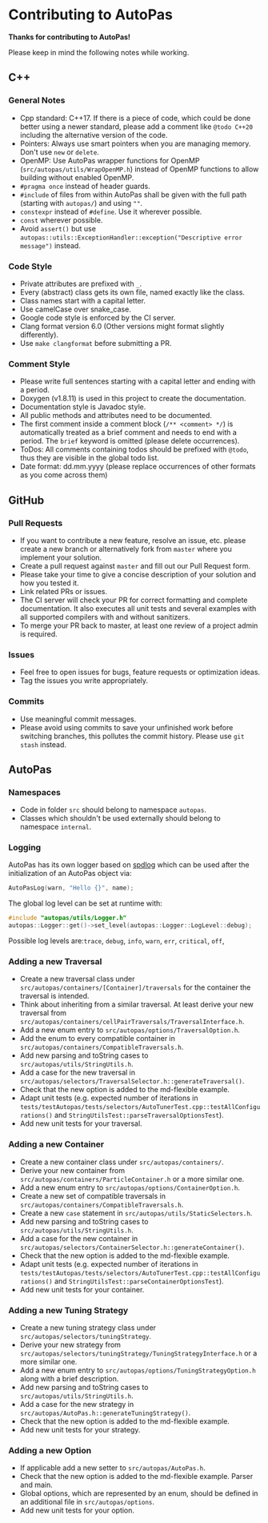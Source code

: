 # Contributing to AutoPas

**Thanks for contributing to AutoPas!** 

Please keep in mind the following notes while working.

## C++
### General Notes
* Cpp standard: C++17. If there is a piece of code, which could be done better using a newer standard, please add a comment like `@todo C++20` including the alternative version of the code.
* Pointers: Always use smart pointers when you are managing memory. Don't use `new` or `delete`.
* OpenMP: Use AutoPas wrapper functions for OpenMP (`src/autopas/utils/WrapOpenMP.h`) instead of OpenMP functions to allow building without enabled OpenMP.
* `#pragma once` instead of header guards.
* `#include` of files from within AutoPas shall be given with the full path (starting with `autopas/`) and using `""`. 
* `constexpr` instead of `#define`. Use it wherever possible.
* `const` wherever possible. 
* Avoid `assert()` but use `autopas::utils::ExceptionHandler::exception("Descriptive error message")` instead.

### Code Style
* Private attributes are prefixed with `_`.
* Every (abstract) class gets its own file, named exactly like the class.
* Class names start with a capital letter.
* Use camelCase over snake_case.
* Google code style is enforced by the CI server.
* Clang format version 6.0 (Other versions might format slightly differently).
* Use `make clangformat` before submitting a PR.

### Comment Style
* Please write full sentences starting with a capital letter and ending with a period.
* Doxygen (v1.8.11) is used in this project to create the documentation.
* Documentation style is Javadoc style.
* All public methods and attributes need to be documented.
* The first comment inside a comment block (`/** <comment> */`) is automatically treated as a brief comment and needs to end with a period. The `brief` keyword is omitted (please delete occurrences).
* ToDos: All comments containing todos should be prefixed with `@todo`, thus they are visible in the global todo list.
* Date format: dd.mm.yyyy (please replace occurrences of other formats as you come across them)

## GitHub
### Pull Requests
* If you want to contribute a new feature, resolve an issue, etc. please create a new branch or alternatively fork from `master` where you implement your solution.
* Create a pull request against `master` and fill out our Pull Request form.
* Please take your time to give a concise description of your solution and how you tested it.
* Link related PRs or issues.
* The CI server will check your PR for correct formatting and complete documentation. It also executes all unit tests and several examples with all supported compilers with and without sanitizers.
* To merge your PR back to master, at least one review of a project admin is required.

### Issues
* Feel free to open issues for bugs, feature requests or optimization ideas.
* Tag the issues you write appropriately.

### Commits
* Use meaningful commit messages.
* Please avoid using commits to save your unfinished work before switching branches, this pollutes the commit history. Please use `git stash` instead.

## AutoPas
### Namespaces
* Code in folder `src` should belong to namespace `autopas`.
* Classes which shouldn't be used externally should belong to namespace `internal`.

### Logging
AutoPas has its own logger based on [spdlog](https://github.com/gabime/spdlog) which can be used after the initialization of an AutoPas object via:
```C++
AutoPasLog(warn, "Hello {}", name);
```
The global log level can be set at runtime with:
```C++
#include "autopas/utils/Logger.h"
autopas::Logger::get()->set_level(autopas::Logger::LogLevel::debug);
```
Possible log levels are:`trace`, `debug`, `info`, `warn`, `err`, `critical`, `off`,

### Adding a new Traversal
* Create a new traversal class under `src/autopas/containers/[Container]/traversals` for the container the traversal is intended.
* Think about inheriting from a similar traversal. At least derive your new traversal from `src/autopas/containers/cellPairTraversals/TraversalInterface.h`.
* Add a new enum entry to `src/autopas/options/TraversalOption.h`.
* Add the enum to every compatible container in `src/autopas/containers/CompatibleTraversals.h`.
* Add new parsing and toString cases to `src/autopas/utils/StringUtils.h`.
* Add a case for the new traversal in `src/autopas/selectors/TraversalSelector.h::generateTraversal()`.
* Check that the new option is added to the md-flexible example.
* Adapt unit tests (e.g. expected number of iterations in `tests/testAutopas/tests/selectors/AutoTunerTest.cpp::testAllConfigurations()` and `StringUtilsTest::parseTraversalOptionsTest`).
* Add new unit tests for your traversal.

### Adding a new Container
* Create a new container class under `src/autopas/containers/`.
* Derive your new container from `src/autopas/containers/ParticleContainer.h` or a more similar one.
* Add a new enum entry to `src/autopas/options/ContainerOption.h`.
* Create a new set of compatible traversals in `src/autopas/containers/CompatibleTraversals.h`.
* Create a new `case` statement in `src/autopas/utils/StaticSelectors.h`.
* Add new parsing and toString cases to `src/autopas/utils/StringUtils.h`.
* Add a case for the new container in `src/autopas/selectors/ContainerSelector.h::generateContainer()`.
* Check that the new option is added to the md-flexible example.
* Adapt unit tests (e.g. expected number of iterations in `tests/testAutopas/tests/selectors/AutoTunerTest.cpp::testAllConfigurations()` and `StringUtilsTest::parseContainerOptionsTest`).
* Add new unit tests for your container.

### Adding a new Tuning Strategy
* Create a new tuning strategy class under `src/autopas/selectors/tuningStrategy`.
* Derive your new strategy from `src/autopas/selectors/tuningStrategy/TuningStrategyInterface.h` or a more similar one.
* Add a new enum entry to `src/autopas/options/TuningStrategyOption.h` along with a brief description.
* Add new parsing and toString cases to `src/autopas/utils/StringUtils.h`.
* Add a case for the new strategy in `src/autopas/AutoPas.h::generateTuningStrategy()`.
* Check that the new option is added to the md-flexible example.
* Add new unit tests for your strategy.

### Adding a new Option
* If applicable add a new setter to `src/autopas/AutoPas.h`.
* Check that the new option is added to the md-flexible example. Parser and main.
* Global options, which are represented by an enum, should be defined in an additional file in `src/autopas/options`.
* Add new unit tests for your option.
